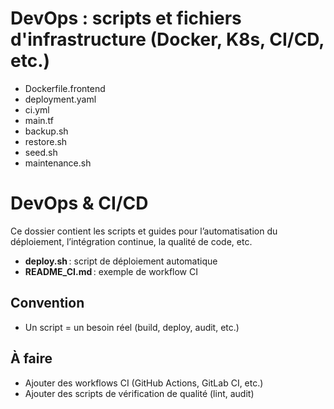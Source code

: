 # DevOps : scripts et fichiers d'infrastructure (Docker, K8s, CI/CD, etc.)
- Dockerfile.frontend
- deployment.yaml
- ci.yml
- main.tf
- backup.sh
- restore.sh
- seed.sh
- maintenance.sh

# DevOps & CI/CD

Ce dossier contient les scripts et guides pour l’automatisation du déploiement, l’intégration continue, la qualité de code, etc.

- **deploy.sh** : script de déploiement automatique
- **README_CI.md** : exemple de workflow CI

## Convention
- Un script = un besoin réel (build, deploy, audit, etc.)

## À faire
- Ajouter des workflows CI (GitHub Actions, GitLab CI, etc.)
- Ajouter des scripts de vérification de qualité (lint, audit)

